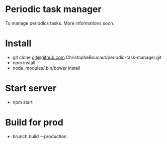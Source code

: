 # Periodic task manager

To manage periodics tasks. More informations soon.

# Install

* git clone git@github.com:ChristopheBoucaut/periodic-task-manager.git
* npm install
* node_modules/.bin/bower install

# Start server

* npm start

# Build for prod

* brunch build --production
